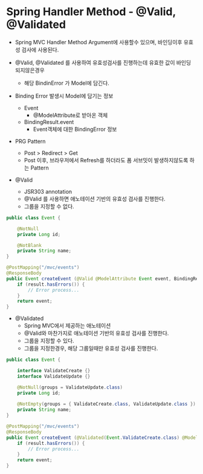 # Spring Handler Method - @Valid, @Validated
- Spring MVC Handler Method Argument에 사용할수 있으며, 바인딩이후 유효성 검사에 사용된다.

- @Valid, @Validated 를 사용하여 유효성검사를 진행하는데 유효한 값이 바인딩 되지않은경우 
    - 해당 BindinError 가 Model에 담긴다.

- Binding Error 발생시 Model에 담기는 정보
    - Event
        - @ModelAttribute로 받아온 객체
    - BindingResult.event
        - Event객체에 대한 BindingError 정보

- PRG Pattern
    - Post > Redirect > Get
    - Post 이후, 브라우저에서 Refresh를 하더라도 폼 서브밋이 발생하지않도록 하는 Pattern


- @Valid
    - JSR303 annotation
    - @Valid 를 사용하면 애노테이션 기반의 유효성 검사를 진행한다.
    - 그룹을 지정할 수 없다.

```java
public class Event {

    @NotNull
    private Long id;

    @NotBlank
    private String name;
}

@PostMapping("/mvc/events")
@ResponseBody
public Event createEvent (@Valid @ModelAttribute Event event, BindingResult result) {
    if (result.hasErrors()) {
        // Error process...
    }
    return event;
}
```

- @Validated
    - Spring MVC에서 제공하는 애노테이션
    - @Valid와 마찬가지로 애노테이션 기반의 유효성 검사를 진행한다.
    - 그룹을 지정할 수 있다.
    - 그룹을 지정한경우, 해당 그룹일때만 유효성 검사를 진행한다.
```java
public class Event {

    interface ValidateCreate {}
    interface ValidateUpdate {}

    @NotNull(groups = ValidateUpdate.class)
    private Long id;
    
    @NotEmpty(groups = { ValidateCreate.class, ValidateUpdate.class })
    private String name;
}

@PostMapping("/mvc/events")
@ResponseBody
public Event createEvent (@Validated(Event.ValidateCreate.class) @ModelAttribute Event event, BindingResult result) {
    if (result.hasErrors()) {
        // Error process...
    }
    return event;
}
```
